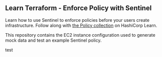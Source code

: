 ## Learn Terraform - Enforce Policy with Sentinel

Learn how to use Sentinel to enforce policies before your users create
infrastructure. Follow along with [the Policy
collection](https://learn.hashicorp.com/collections/terraform/policy) on
HashiCorp Learn.

This repository contains the EC2 instance configuration used to generate
mock data and test an example Sentinel policy.


test
